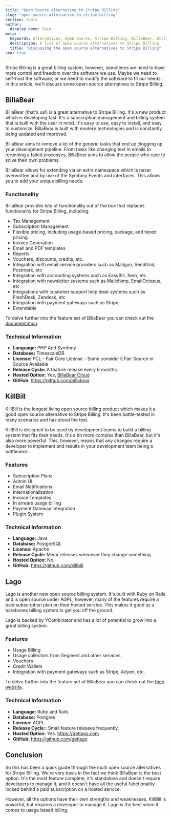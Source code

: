 ```yaml
---
title: "Open Source alternative to Stripe Billing"
slug: "open-source-alternative-to-stripe-billing"
section: tools
author:
  display_name: Iain
meta:
  keywords: Alternatives, Open Source, Stripe Billing, BillaBear, Billing, Billing Software, Subscription Management
  description: A list of open source alternatives to Stripe Billing
  title: "Discussing the open source alternatives to Stripe Billing"
seo: true
---
```

Stripe Billing is a great billing system, however, sometimes we need to have more control and freedom over the software we use. Maybe we need to self-host the software, or we need to modify the software to fit our needs. In this article, we'll discuss some open-source alternatives to Stripe Billing.

## BillaBear

BillaBear (that's us!) is a great alternative to Stripe Billing. It's a new product which is developing fast. It's a subscription management and billing system that is built with the user in mind. It's easy to use, easy to install, and easy to customize. BillaBear is built with modern technologies and is constantly being updated and improved.

BillaBear aims to remove a lot of the generic tasks that end up clogging up your development pipeline. From tasks like changing text in emails to rerunning a failed processes, BillaBear aims to allow the people who care to solve their own problems.

BillaBear allows for extending via an extra namespace which is never overwritten and by use of the Symfony Events and interfaces. This allows you to add your unique billing needs.

### Functionality

BillaBear provides lots of functionality out of the box that replaces functionality for Stripe Billing, including:

* Tax Management
* Subscription Management
* Flexible pricing, including usage-based pricing, package, and tiered pricing.
* Invoice Generation
* Email and PDF templates
* Reports
* Vouchers, discounts, credits, etc.
* Integration with email service providers such as Mailgun, SendGrid, Postmark, etc
* Integration with accounting systems such as EasyBill, Xero, etc
* Integration with newsletter systems such as Mailchimp, EmailOctopus, etc
* Integrations with customer support help desk systems such as FreshDesk, Zendesk, etc
* Integration with payment gateways such as Stripe.
* Extendable

To delve further into the feature set of BillaBear you can check out the [documentation](https://billabear.com/docs).

### Technical Information

* **Language:** PHP And Symfony
* **Database:** TimescaleDB
* **License:** FCL - Fair Core License - Some consider it Fair Source or Source Available
* **Release Cycle:** A feature release every 6 months.
* **Hosted Option:** Yes, [BillaBear Cloud](https://billabear.com/)
* **GitHub**: https://github.com/billabear

## KillBill

KillBill is the longest living open source billing product which makes it a good open source alternative to Stripe Billing. It's been battle-tested in many scenarios and has stood the test.

KillBill is designed to be used by development teams to build a billing system that fits their needs. It's a bit more complex than BillaBear, but it's also more powerful. This, however, means that any changes require a developer to implement and results in your development team being a bottleneck.

### Features

* Subscription Plans
* Admin UI
* Email Notifications
* Internationalization
* Invoice Templates
* In arrears usage billing
* Payment Gateway Integration
* Plugin System

### Technical Information

* **Language:** Java
* **Database:** PostgreSQL
* **License:** Apache
* **Release Cycle:** Minor releases whenever they change something.
* **Hosted Option:** No.
* **GitHub:** https://github.com/killbill

## Lago

Lago is another new open source billing system. It's built with Ruby on Rails and is open source under AGPL, however, many of the features require a paid subscription plan on their hosted service. This makes it good as a barebones billing system to get you off the ground.

Lago is backed by YCombinator and has a lot of potential to grow into a great billing system.

### Features

* Usage Billing
* Usage collectors from Segment and other services.
* Vouchers
* Credit Wallets
* Integration with payment gateways such as Stripe, Adyen, etc.

To delve further into the feature set of BillaBear you can check out the [their website](https://getlago.com/).

### Technical Information

* **Language:** Ruby and Rails
* **Database:** Postgres
* **License:** AGPL
* **Release Cycle::** Small feature releases frequently.
* **Hosted Option:** Yes. https://getlago.com
* **GitHub:** https://github.com/getlago

## Conclusion

So this has been a quick guide through the multi open source alternatives for Stripe Billing. We're very basis in the fact we think BillaBear is the best option. It's the most feature complete, it's standalone and doesn't require developers to manage it, and it doesn't have all the useful functionality locked behind a paid subscription on a hosted service.

However, all the options have their own strengths and weaknesses. KillBill is powerful, but requires a developer to manage it. Lago is the best when it comes to usage based billing.